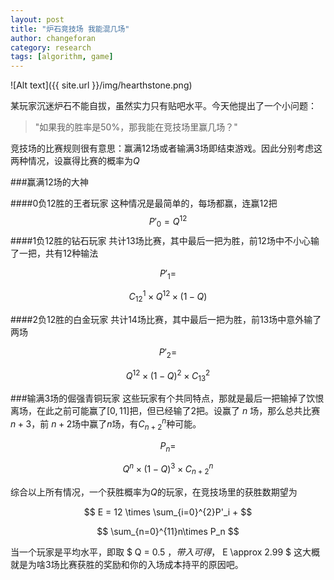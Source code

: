 ```yaml
---
layout: post
title: "炉石竞技场 我能混几场"
author: changeforan
category: research
tags: [algorithm, game]
---
```


![Alt text]({{ site.url }}/img/hearthstone.png)

某玩家沉迷炉石不能自拔，虽然实力只有贴吧水平。今天他提出了一个小问题：
>"如果我的胜率是50%，那我能在竞技场里赢几场？" 

竞技场的比赛规则很有意思：赢满12场或者输满3场即结束游戏。因此分别考虑这两种情况，设赢得比赛的概率为$Q$

###赢满12场的大神

####0负12胜的王者玩家
这种情况是最简单的，每场都赢，连赢12把
$$
P'_0 = Q^{12}
$$
####1负12胜的钻石玩家
共计13场比赛，其中最后一把为胜，前12场中不小心输了一把，共有12种输法


$$
P'_1 = 
$$

$$
C_{12}^1 \times Q^{12} \times (1-Q)
$$

####2负12胜的白金玩家
共计14场比赛，其中最后一把为胜，前13场中意外输了两场

$$
P'_2 = 
$$


$$
Q^{12} \times (1-Q)^2 \times C^2_{13}
$$

###输满3场的倔强青铜玩家
这些玩家有个共同特点，那就是最后一把输掉了饮恨离场，在此之前可能赢了$[0,11]$把，但已经输了2把。设赢了 $n$ 场，那么总共比赛 $n+3$，前 $n+2$场中赢了$n$场，有$C^n_{n+2}$种可能。

$$
P_n = 
$$

$$
Q^n \times (1-Q)^3 \times C^n_{n+2}
$$

综合以上所有情况，一个获胜概率为$Q$的玩家，在竞技场里的获胜数期望为


$$
E = 12 \times \sum_{i=0}^{2}P'_i +
$$

$$
 \sum_{n=0}^{11}n\times P_n
$$

当一个玩家是平均水平，即取 $ Q = 0.5 $，带入可得，$ E \approx 2.99 $ 这大概就是为啥3场比赛获胜的奖励和你的入场成本持平的原因吧。
